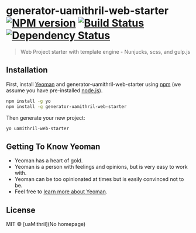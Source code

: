 # generator-uamithril-web-starter [![NPM version][npm-image]][npm-url] [![Build Status][travis-image]][travis-url] [![Dependency Status][daviddm-image]][daviddm-url]
> Web Project starter with template engine - Nunjucks, scss, and gulp.js

## Installation

First, install [Yeoman](http://yeoman.io) and generator-uamithril-web-starter using [npm](https://www.npmjs.com/) (we assume you have pre-installed [node.js](https://nodejs.org/)).

```bash
npm install -g yo
npm install -g generator-uamithril-web-starter
```

Then generate your new project:

```bash
yo uamithril-web-starter
```

## Getting To Know Yeoman

 * Yeoman has a heart of gold.
 * Yeoman is a person with feelings and opinions, but is very easy to work with.
 * Yeoman can be too opinionated at times but is easily convinced not to be.
 * Feel free to [learn more about Yeoman](http://yeoman.io/).

## License

MIT © [uaMithril](No homepage)


[npm-image]: https://badge.fury.io/js/generator-uamithril-web-starter.svg
[npm-url]: https://npmjs.org/package/generator-uamithril-web-starter
[travis-image]: https://travis-ci.org/uamithril/generator-uamithril-web-starter.svg?branch=master
[travis-url]: https://travis-ci.org/uamithril/generator-uamithril-web-starter
[daviddm-image]: https://david-dm.org/uamithril/generator-uamithril-web-starter.svg?theme=shields.io
[daviddm-url]: https://david-dm.org/uamithril/generator-uamithril-web-starter
